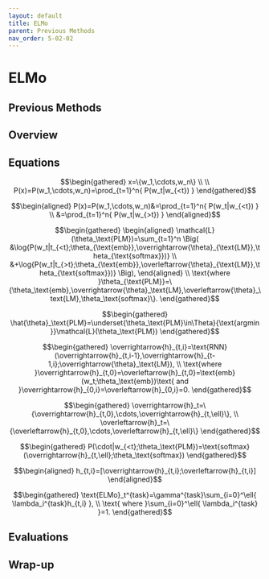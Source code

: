 ```yaml
---
layout: default
title: ELMo
parent: Previous Methods
nav_order: 5-02-02
---
```


# ELMo

## Previous Methods

## Overview

## Equations

$$\begin{gathered}
x=\{w_1,\cdots,w_n\} \\
\\
P(x)=P(w_1,\cdots,w_n)=\prod_{t=1}^n{
    P(w_t|w_{<t})
}
\end{gathered}$$

$$\begin{aligned}
P(x)=P(w_1,\cdots,w_n)&=\prod_{t=1}^n{
    P(w_t|w_{<t})
} \\
&=\prod_{t=1}^n{
    P(w_t|w_{>t})
}
\end{aligned}$$

$$\begin{gathered}
\begin{aligned}
\mathcal{L}(\theta_\text{PLM})=\sum_{t=1}^n
    \Big(
        &\log{P(w_t|t_{<t};\theta_{\text{emb}},\overrightarrow{\theta}_{\text{LM}},\theta_{\text{softmax}})} \\
        &+\log{P(w_t|t_{>t};\theta_{\text{emb}},\overleftarrow{\theta}_{\text{LM}},\theta_{\text{softmax}})}
    \Big),
\end{aligned} \\
\text{where }\theta_{\text{PLM}}=\{\theta_\text{emb},\overrightarrow{\theta}_\text{LM},\overleftarrow{\theta}_\text{LM},\theta_\text{softmax}\}.
\end{gathered}$$

$$\begin{gathered}
\hat{\theta}_\text{PLM}=\underset{\theta_\text{PLM}\in\Theta}{\text{argmin }}\mathcal{L}(\theta_\text{PLM})
\end{gathered}$$

$$\begin{gathered}
\overrightarrow{h}_{t,i}=\text{RNN}(\overrightarrow{h}_{t,i-1},\overrightarrow{h}_{t-1,i};\overrightarrow{\theta}_\text{LM}), \\
\text{where }\overrightarrow{h}_{t,0}=\overleftarrow{h}_{t,0}=\text{emb}(w_t;\theta_\text{emb})\text{ and }\overrightarrow{h}_{0,i}=\overleftarrow{h}_{0,i}=0.
\end{gathered}$$

$$\begin{gathered}
\overrightarrow{h}_t=\{\overrightarrow{h}_{t,0},\cdots,\overrightarrow{h}_{t,\ell}\}, \\
\overleftarrow{h}_t=\{\overleftarrow{h}_{t,0},\cdots,\overleftarrow{h}_{t,\ell}\}
\end{gathered}$$

$$\begin{gathered}
P(\cdot|w_{<t};\theta_\text{PLM})=\text{softmax}(\overrightarrow{h}_{t,\ell};\theta_\text{softmax})
\end{gathered}$$

$$\begin{aligned}
h_{t,i}=[\overrightarrow{h}_{t,i};\overleftarrow{h}_{t,i}]
\end{aligned}$$

$$\begin{gathered}
\text{ELMo}_t^{task}=\gamma^{task}\sum_{i=0}^\ell{
    \lambda_i^{task}h_{t,i}
}, \\
\text{ where }\sum_{i=0}^\ell{
    \lambda_i^{task}
}=1.
\end{gathered}$$

## Evaluations

## Wrap-up
